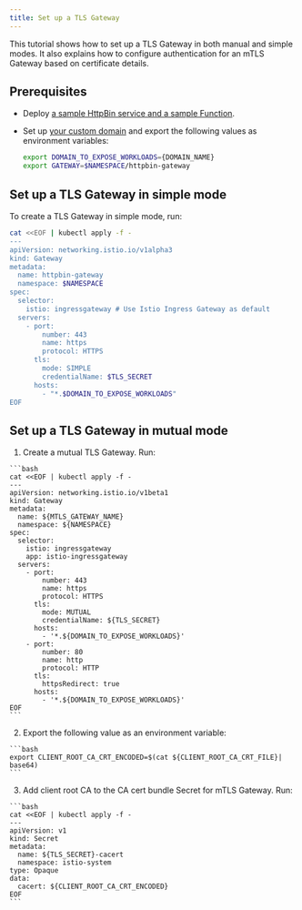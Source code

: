 ```yaml
---
title: Set up a TLS Gateway
---
```


This tutorial shows how to set up a TLS Gateway in both manual and simple modes. It also explains how to configure authentication for an mTLS Gateway based on certificate details.

## Prerequisites

* Deploy [a sample HttpBin service and a sample Function](./apix-01-create-workload.md).
* Set up [your custom domain](./apix-02-setup-custom-domain-for-workload.md) and export the following values as environment variables:

  ```bash
  export DOMAIN_TO_EXPOSE_WORKLOADS={DOMAIN_NAME}
  export GATEWAY=$NAMESPACE/httpbin-gateway
  ```
   
## Set up a TLS Gateway in simple mode

To create a TLS Gateway in simple mode, run:

  ```bash
  cat <<EOF | kubectl apply -f -
  ---
  apiVersion: networking.istio.io/v1alpha3
  kind: Gateway
  metadata:
    name: httpbin-gateway
    namespace: $NAMESPACE
  spec:
    selector:
      istio: ingressgateway # Use Istio Ingress Gateway as default
    servers:
      - port:
          number: 443
          name: https
          protocol: HTTPS
        tls:
          mode: SIMPLE
          credentialName: $TLS_SECRET
        hosts:
          - "*.$DOMAIN_TO_EXPOSE_WORKLOADS"
  EOF        
  ```
    
## Set up a TLS Gateway in mutual mode
  
  1. Create a mutual TLS Gateway. Run:
    
    ```bash
    cat <<EOF | kubectl apply -f -
    ---
    apiVersion: networking.istio.io/v1beta1
    kind: Gateway
    metadata:
      name: ${MTLS_GATEWAY_NAME}
      namespace: ${NAMESPACE}
    spec:
      selector:
        istio: ingressgateway
        app: istio-ingressgateway
      servers:
        - port:
            number: 443
            name: https
            protocol: HTTPS
          tls:
            mode: MUTUAL
            credentialName: ${TLS_SECRET}
          hosts:
            - '*.${DOMAIN_TO_EXPOSE_WORKLOADS}'
        - port:
            number: 80
            name: http
            protocol: HTTP
          tls:
            httpsRedirect: true
          hosts:
            - '*.${DOMAIN_TO_EXPOSE_WORKLOADS}'
    EOF
    ```
  2. Export the following value as an environment variable:

    ```bash
    export CLIENT_ROOT_CA_CRT_ENCODED=$(cat ${CLIENT_ROOT_CA_CRT_FILE}| base64)
    ```

  3. Add client root CA to the CA cert bundle Secret for mTLS Gateway. Run:

    ```bash
    cat <<EOF | kubectl apply -f -
    ---
    apiVersion: v1
    kind: Secret
    metadata:
      name: ${TLS_SECRET}-cacert
      namespace: istio-system
    type: Opaque
    data:
      cacert: ${CLIENT_ROOT_CA_CRT_ENCODED}
    EOF
    ```